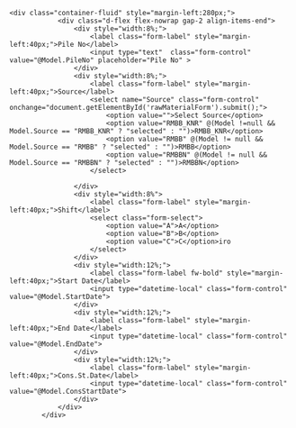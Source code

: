     <div class="container-fluid" style="margin-left:280px;">
                <div class="d-flex flex-nowrap gap-2 align-items-end">
                    <div style="width:8%;">
                        <label class="form-label" style="margin-left:40px;">Pile No</label>
                        <input type="text"  class="form-control" value="@Model.PileNo" placeholder="Pile No" >
                    </div>
                    <div style="width:8%;">
                        <label class="form-label" style="margin-left:40px;">Source</label>
                        <select name="Source" class="form-control" onchange="document.getElementById('rawMaterialForm').submit();">
                            <option value="">Select Source</option>
                            <option value="RMBB_KNR" @(Model !=null && Model.Source == "RMBB_KNR" ? "selected" : "")>RMBB_KNR</option>
                            <option value="RMBB" @(Model != null && Model.Source == "RMBB" ? "selected" : "")>RMBB</option>
                            <option value="RMBBN" @(Model != null && Model.Source == "RMBBN" ? "selected" : "")>RMBBN</option>
                        </select>

                    </div>
                    <div style="width:8%">
                        <label class="form-label" style="margin-left:40px;">Shift</label>
                        <select class="form-select">
                            <option value="A">A</option>
                            <option value="B">B</option>
                            <option value="C">C</option>iro
                        </select>
                    </div>
                    <div style="width:12%;">
                        <label class="form-label fw-bold" style="margin-left:40px;">Start Date</label>
                        <input type="datetime-local" class="form-control" value="@Model.StartDate">
                    </div>
                    <div style="width:12%;">
                        <label class="form-label" style="margin-left:40px;">End Date</label>
                        <input type="datetime-local" class="form-control" value="@Model.EndDate">
                    </div>
                    <div style="width:12%;">
                        <label class="form-label" style="margin-left:40px;">Cons.St.Date</label>
                        <input type="datetime-local" class="form-control" value="@Model.ConsStartDate">
                    </div>
                </div>
            </div>
